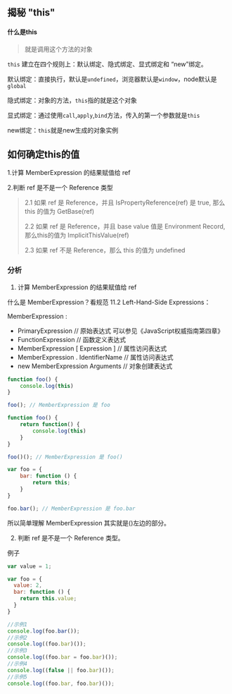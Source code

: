 ##  揭秘 "this"

#### 什么是this

> 就是调用这个方法的对象



`this` 建立在四个规则上：默认绑定、隐式绑定、显式绑定和 “new”绑定。





默认绑定：直接执行，默认是`undefined`，浏览器默认是`window`，node默认是`global`

隐式绑定：对象的方法，`this`指的就是这个对象

显式绑定：通过使用`call`,`apply`,`bind`方法，传入的第一个参数就是`this`

new绑定：`this`就是new生成的对象实例



## 如何确定this的值

1.计算 MemberExpression 的结果赋值给 ref

2.判断 ref 是不是一个 Reference 类型

> 2.1 如果 ref 是 Reference，并且 IsPropertyReference(ref) 是 true, 那么 this 的值为 GetBase(ref)
>
> 2.2 如果 ref 是 Reference，并且 base value 值是 Environment Record, 那么this的值为 ImplicitThisValue(ref)
>
> 2.3 如果 ref 不是 Reference，那么 this 的值为 undefined



### 分析

1. 计算 MemberExpression 的结果赋值给 ref

什么是 MemberExpression？看规范 11.2 Left-Hand-Side Expressions：

MemberExpression :

- PrimaryExpression // 原始表达式 可以参见《JavaScript权威指南第四章》
- FunctionExpression // 函数定义表达式
- MemberExpression [ Expression ] // 属性访问表达式
- MemberExpression . IdentifierName // 属性访问表达式
- new MemberExpression Arguments // 对象创建表达式

```js
function foo() {
    console.log(this)
}

foo(); // MemberExpression 是 foo

function foo() {
    return function() {
        console.log(this)
    }
}

foo()(); // MemberExpression 是 foo()

var foo = {
    bar: function () {
        return this;
    }
}

foo.bar(); // MemberExpression 是 foo.bar
```



所以简单理解 MemberExpression 其实就是()左边的部分。

2. 判断 ref 是不是一个 Reference 类型。

例子

```js
var value = 1;

var foo = {
  value: 2,
  bar: function () {
    return this.value;
  }
}

//示例1
console.log(foo.bar());
//示例2
console.log((foo.bar)());
//示例3
console.log((foo.bar = foo.bar)());
//示例4
console.log((false || foo.bar)());
//示例5
console.log((foo.bar, foo.bar)());
```







